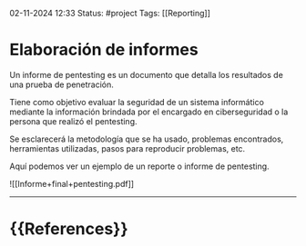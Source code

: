 02-11-2024 12:33
Status: #project
Tags: [[Reporting]]

# Elaboración de informes

Un informe de pentesting es un documento que detalla los resultados de una prueba de penetración.

Tiene como objetivo evaluar la seguridad de un sistema informático mediante la información brindada por el encargado en ciberseguridad o la persona que realizó el pentesting.

Se esclarecerá la metodología que se ha usado, problemas encontrados, herramientas utilizadas, pasos para reproducir problemas, etc.

Aquí podemos ver un ejemplo de un reporte o informe de pentesting.

![[Informe+final+pentesting.pdf]]






---
# {{References}}